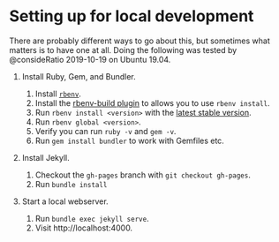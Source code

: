 # Setting up for local development

There are probably different ways to go about this, but sometimes what matters
is to have one at all. Doing the following was tested by @consideRatio
2019-10-19 on Ubuntu 19.04.

1. Install Ruby, Gem, and Bundler.

   1. Install [`rbenv`](https://github.com/rbenv/rbenv#installation).
   1. Install the [rbenv-build plugin](https://github.com/rbenv/ruby-build#installation) to allows you to use `rbenv install`.
   1. Run `rbenv install <version>` with the [latest stable version](https://www.ruby-lang.org/en/downloads/).
   1. Run `rbenv global <version>`.
   1. Verify you can run `ruby -v` and `gem -v`.
   1. Run `gem install bundler` to work with Gemfiles etc.

1. Install Jekyll.

   1. Checkout the `gh-pages` branch with `git checkout gh-pages`.
   1. Run `bundle install`

1. Start a local webserver.

   1. Run `bundle exec jekyll serve`.
   1. Visit http://localhost:4000.

[GitHub Pages]: https://pages.github.com/
[Jekyll]: https://jekyllrb.com
[Liquid]: https://shopify.github.io/liquid/
